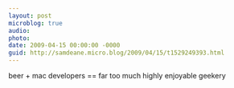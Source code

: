 ```yaml
---
layout: post
microblog: true
audio: 
photo: 
date: 2009-04-15 00:00:00 -0000
guid: http://samdeane.micro.blog/2009/04/15/t1529249393.html
---
```

beer + mac developers == far too much highly enjoyable geekery
